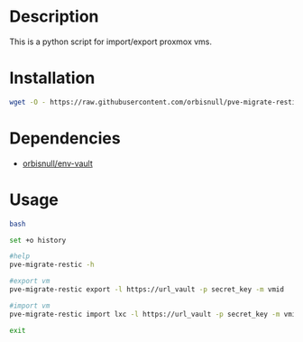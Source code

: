 # Description

This is a python script for import/export proxmox vms.


# Installation

```bash
wget -O - https://raw.githubusercontent.com/orbisnull/pve-migrate-restic/main/install.sh | bash
```

# Dependencies
* [orbisnull/env-vault](https://github.com/orbisnull/env-vault)

# Usage

``` bash
bash

set +o history

#help
pve-migrate-restic -h

#export vm
pve-migrate-restic export -l https://url_vault -p secret_key -m vmid

#import vm
pve-migrate-restic import lxc -l https://url_vault -p secret_key -m vmid -r storage -t template -n name -s size

exit

```
